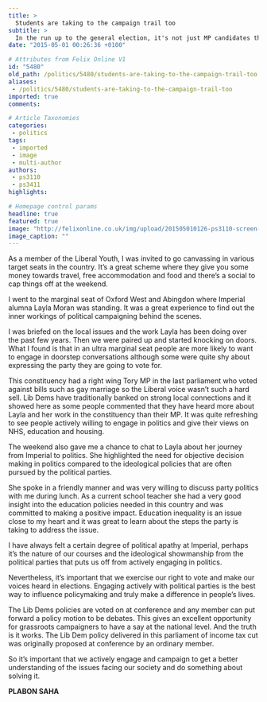 ```yaml
---
title: >
  Students are taking to the campaign trail too
subtitle: >
  In the run up to the general election, it's not just MP candidates that are pounding the pavements
date: "2015-05-01 00:26:36 +0100"

# Attributes from Felix Online V1
id: "5480"
old_path: /politics/5480/students-are-taking-to-the-campaign-trail-too
aliases:
 - /politics/5480/students-are-taking-to-the-campaign-trail-too
imported: true
comments:

# Article Taxonomies
categories:
 - politics
tags:
 - imported
 - image
 - multi-author
authors:
 - ps3110
 - ps3411
highlights:

# Homepage control params
headline: true
featured: true
image: "http://felixonline.co.uk/img/upload/201505010126-ps3110-screen-shot-2015-05-01-at-01.26.19.png"
image_caption: ""
---
```


As a member of the Liberal Youth, I was invited to go canvassing in various target seats in the country. It’s a great scheme where they give you some money towards travel, free accommodation and food and there’s a social to cap things off at the weekend.

I went to the marginal seat of Oxford West and Abingdon where Imperial alumna Layla Moran was standing. It was a great experience to find out the inner workings of political campaigning behind the scenes.

I was briefed on the local issues and the work Layla has been doing over the past few years. Then we were paired up and started knocking on doors. What I found is that in an ultra marginal seat people are more likely to want to engage in doorstep conversations although some were quite shy about expressing the party they are going to vote for.

This constituency had a right wing Tory MP in the last parliament who voted against bills such as gay marriage so the Liberal voice wasn’t such a hard sell. Lib Dems have traditionally banked on strong local connections and it showed here as some people commented that they have heard more about Layla and her work in the constituency than their MP. It was quite refreshing to see people actively willing to engage in politics and give their views on NHS, education and housing.

The weekend also gave me a chance to chat to Layla about her journey from Imperial to politics. She highlighted the need for objective decision making in politics compared to the ideological policies that are often pursued by the political parties.

She spoke in a friendly manner and was very willing to discuss party politics with me during lunch. As a current school teacher she had a very good insight into the education policies needed in this country and was committed to making a positive impact. Education inequality is an issue close to my heart and it was great to learn about the steps the party is taking to address the issue.

I have always felt a certain degree of political apathy at Imperial, perhaps it’s the nature of our courses and the ideological showmanship from the political parties that puts us off from actively engaging in politics.

Nevertheless, it’s important that we exercise our right to vote and make our voices heard in elections. Engaging actively with political parties is the best way to influence policymaking and truly make a difference in people’s lives.

The Lib Dems policies are voted on at conference and any member can put forward a policy motion to be debates. This gives an excellent opportunity for grassroots campaigners to have a say at the national level. And the truth is it works. The Lib Dem policy delivered in this parliament of income tax cut was originally proposed at conference by an ordinary member.

So it’s important that we actively engage and campaign to get a better understanding of the issues facing our society and do something about solving it.

__PLABON SAHA__
